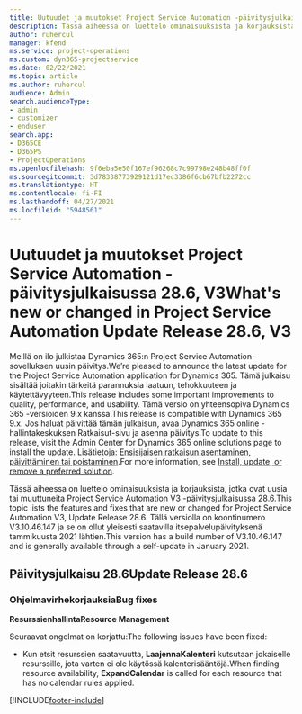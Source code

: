 ```yaml
---
title: Uutuudet ja muutokset Project Service Automation -päivitysjulkaisussa 28.6, Hotfix, V3
description: Tässä aiheessa on luettelo ominaisuuksista ja korjauksista Project Service Automationin Päivitysjulkaisussa 28.6 Hotfix, V3.
author: ruhercul
manager: kfend
ms.service: project-operations
ms.custom: dyn365-projectservice
ms.date: 02/22/2021
ms.topic: article
ms.author: ruhercul
audience: Admin
search.audienceType:
- admin
- customizer
- enduser
search.app:
- D365CE
- D365PS
- ProjectOperations
ms.openlocfilehash: 9f6eba5e50f167ef96268c7c99798e248b48ff0f
ms.sourcegitcommit: 3d78338773929121d17ec3386f6cb67bfb2272cc
ms.translationtype: HT
ms.contentlocale: fi-FI
ms.lasthandoff: 04/27/2021
ms.locfileid: "5948561"
---
```

# <a name="whats-new-or-changed-in-project-service-automation-update-release-286-v3"></a><span data-ttu-id="ec402-103">Uutuudet ja muutokset Project Service Automation -päivitysjulkaisussa 28.6, V3</span><span class="sxs-lookup"><span data-stu-id="ec402-103">What's new or changed in Project Service Automation Update Release 28.6, V3</span></span>

<span data-ttu-id="ec402-104">Meillä on ilo julkistaa Dynamics 365:n Project Service Automation-sovelluksen uusin päivitys.</span><span class="sxs-lookup"><span data-stu-id="ec402-104">We’re pleased to announce the latest update for the Project Service Automation application for Dynamics 365.</span></span> <span data-ttu-id="ec402-105">Tämä julkaisu sisältää joitakin tärkeitä parannuksia laatuun, tehokkuuteen ja käytettävyyteen.</span><span class="sxs-lookup"><span data-stu-id="ec402-105">This release includes some important improvements to quality, performance, and usability.</span></span> <span data-ttu-id="ec402-106">Tämä versio on yhteensopiva Dynamics 365 -versioiden 9.x kanssa.</span><span class="sxs-lookup"><span data-stu-id="ec402-106">This release is compatible with Dynamics 365 9.x.</span></span> <span data-ttu-id="ec402-107">Jos haluat päivittää tämän julkaisun, avaa Dynamics 365 online -hallintakeskuksen Ratkaisut-sivu ja asenna päivitys.</span><span class="sxs-lookup"><span data-stu-id="ec402-107">To update to this release, visit the Admin Center for Dynamics 365 online solutions page to install the update.</span></span> <span data-ttu-id="ec402-108">Lisätietoja: [Ensisijaisen ratkaisun asentaminen, päivittäminen tai poistaminen](/power-platform/admin/install-remove-preferred-solution).</span><span class="sxs-lookup"><span data-stu-id="ec402-108">For more information, see [Install, update, or remove a preferred solution](/power-platform/admin/install-remove-preferred-solution).</span></span>

<span data-ttu-id="ec402-109">Tässä aiheessa on luettelo ominaisuuksista ja korjauksista, jotka ovat uusia tai muuttuneita Project Service Automation V3 -päivitysjulkaisussa 28.6.</span><span class="sxs-lookup"><span data-stu-id="ec402-109">This topic lists the features and fixes that are new or changed for Project Service Automation V3, Update Release 28.6.</span></span> <span data-ttu-id="ec402-110">Tällä versiolla on koontinumero V3.10.46.147 ja se on ollut yleisesti saatavilla itsepalvelupäivityksenä tammikuusta 2021 lähtien.</span><span class="sxs-lookup"><span data-stu-id="ec402-110">This version has a build number of V3.10.46.147 and is generally available through a self-update in January 2021.</span></span>

## <a name="update-release-286"></a><span data-ttu-id="ec402-111">Päivitysjulkaisu 28.6</span><span class="sxs-lookup"><span data-stu-id="ec402-111">Update Release 28.6</span></span>

### <a name="bug-fixes"></a><span data-ttu-id="ec402-112">Ohjelmavirhekorjauksia</span><span class="sxs-lookup"><span data-stu-id="ec402-112">Bug fixes</span></span>


<span data-ttu-id="ec402-113">**Resurssienhallinta**</span><span class="sxs-lookup"><span data-stu-id="ec402-113">**Resource Management**</span></span>

<span data-ttu-id="ec402-114">Seuraavat ongelmat on korjattu:</span><span class="sxs-lookup"><span data-stu-id="ec402-114">The following issues have been fixed:</span></span>

- <span data-ttu-id="ec402-115">Kun etsit resurssien saatavuutta, **LaajennaKalenteri** kutsutaan jokaiselle resurssille, jota varten ei ole käytössä kalenterisääntöjä.</span><span class="sxs-lookup"><span data-stu-id="ec402-115">When finding resource availability, **ExpandCalendar** is called for each resource that has no calendar rules applied.</span></span>


[!INCLUDE[footer-include](../includes/footer-banner.md)]